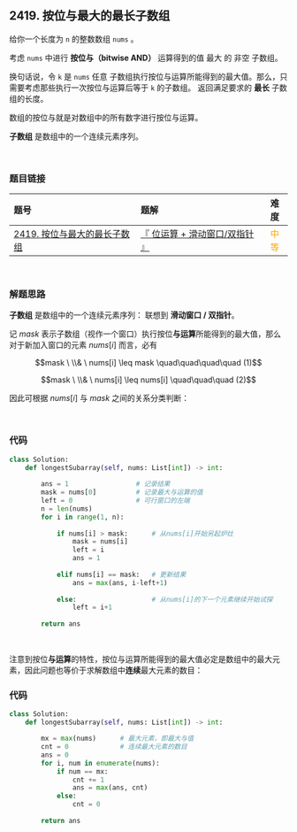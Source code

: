 
## 2419. 按位与最大的最长子数组

给你一个长度为 `n` 的整数数组 `nums` 。

考虑 `nums` 中进行 **按位与（bitwise AND）** 运算得到的值 最大 的 非空 子数组。

换句话说，令 `k` 是 `nums` 任意 子数组执行按位与运算所能得到的最大值。那么，只需要考虑那些执行一次按位与运算后等于 `k` 的子数组。
返回满足要求的 **最长** 子数组的长度。

数组的按位与就是对数组中的所有数字进行按位与运算。

**子数组** 是数组中的一个连续元素序列。
 


<br>

### 题目链接

| 题号 |  题解 | 难度 |
| :-----| :---- | :----: |
| [2419. 按位与最大的最长子数组](https://leetcode.cn/problems/longest-subarray-with-maximum-bitwise-and/description/) |  [『 位运算 + 滑动窗口/双指针 』](https://leetcode.cn/problems/longest-subarray-with-maximum-bitwise-and/solutions/1847918/by-flix-zosj/) | <font color="orange"> 中等 </font> |

<br>





### 解题思路


**子数组** 是数组中的一个连续元素序列： 联想到 **滑动窗口  /  双指针**。


记 $mask$ 表示子数组（视作一个窗口）执行按位**与运算**所能得到的最大值，那么对于新加入窗口的元素 $nums[i]$ 而言，必有 

$$mask \ \\& \ nums[i] \leq mask \quad\quad\quad\quad (1)$$

$$mask \ \\& \ nums[i] \leq nums[i] \quad\quad\quad (2)$$

因此可根据 $nums[i]$ 与 $mask$ 之间的关系分类判断：

<br>



### 代码
```Python []
class Solution:
    def longestSubarray(self, nums: List[int]) -> int:
        
        ans = 1                 # 记录结果
        mask = nums[0]          # 记录最大与运算的值
        left = 0                # 可行窗口的左端
        n = len(nums)
        for i in range(1, n):
            
            if nums[i] > mask:      # 从nums[i]开始另起炉灶
                mask = nums[i]
                left = i
                ans = 1
            
            elif nums[i] == mask:   # 更新结果
                ans = max(ans, i-left+1)
            
            else:                   # 从nums[i]的下一个元素继续开始试探
                left = i+1
            
        return ans
```



<br>



注意到按位**与运算**的特性，按位与运算所能得到的最大值必定是数组中的最大元素，因此问题也等价于求解数组中**连续**最大元素的数目：



### 代码
```Python []
class Solution:
    def longestSubarray(self, nums: List[int]) -> int:

        mx = max(nums)      # 最大元素，即最大与值
        cnt = 0             # 连续最大元素的数目
        ans = 0
        for i, num in enumerate(nums):
            if num == mx:
                cnt += 1
                ans = max(ans, cnt)
            else:
                cnt = 0
            
        return ans
```
